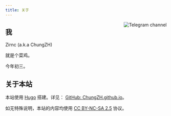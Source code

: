 ```yaml
---
title: 关于
---
```


<a href="https://t.me/skyporker_channel"><img align="right" alt="Telegram channel" src="https://img.shields.io/badge/dynamic/json?logo=telegram&label=%40skyporker_channel&labelColor=282c34&suffix=+members&color=2CA5E0&query=%24.data.totalSubs&url=https%3A%2F%2Fapi.spencerwoo.com%2Fsubstats%2F%3Fsource%3Dtelegram%26queryKey%3Dskyporker_channel&longCache=true"/></a>

## 我

Zirnc (a.k.a ChungZH)

就是个菜鸡。

今年初三。

## 关于本站

本站使用 [Hugo](https://gohugo.io/) 搭建。详见： [GitHub: ChungZH.github.io](https://github.com/ChungZH/ChungZH.github.io)。

如无特殊说明，本站的内容均使用 [CC BY-NC-SA 2.5](https://creativecommons.org/licenses/by-nc-sa/2.5/cn/) 协议。
